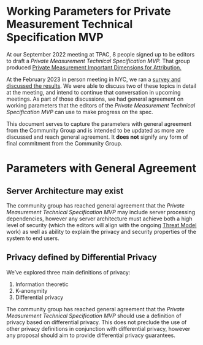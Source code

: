 # Working Parameters for Private Measurement Technical Specification MVP

At our September 2022 meeting at TPAC, 8 people signed up to be editors to draft a _Private Measurement Technical Specification MVP._  That group produced [Private Measurement Important Dimensions for Attribution.](https://github.com/patcg/docs-and-reports/tree/main/design-dimensions)

At the February 2023 in person meeting in NYC, we ran a [survey and discussed the results](https://github.com/patcg/meetings/issues/91). We were able to discuss two of these topics in detail at the meeting, and intend to continue that conversation in upcoming meetings. As part of those discussions, we had general agreement on working parameters that the editors of the _Private Measurement Technical Specification MVP_ can use to make progress on the spec.

This document serves to capture the parameters with general agreement from the Community Group and is intended to be updated as more are discussed and reach general agreement. It **does not** signify any form of final commitment from the Community Group.


# Parameters with General Agreement


## Server Architecture may exist

The community group has reached general agreement that the _Private Measurement Technical Specification MVP_ may include server processing dependencies, however any server architecture must achieve both a high level of security (which the editors will align with the ongoing [Threat Model](https://github.com/patcg/docs-and-reports/tree/main/threat-model) work) as well as ability to explain the privacy and security properties of the system to end users.


## Privacy defined by Differential Privacy

We’ve explored three main definitions of privacy:

1. Information theoretic
2. K-anonymity
3. Differential privacy

The community group has reached general agreement that the _Private Measurement Technical Specification MVP_ should use a definition of privacy based on differential privacy. This does not preclude the use of other privacy definitions in conjunction with differential privacy, however any proposal should aim to provide differential privacy guarantees.
